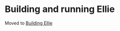 # Building and running Ellie
Moved to [Building Ellie](https://docs.ellie-lang.org/building_ellie.html)
